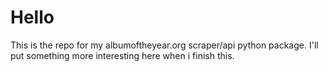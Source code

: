 # Hello

This is the repo for my albumoftheyear.org scraper/api python package. 
I'll put something more interesting here when i finish this.
